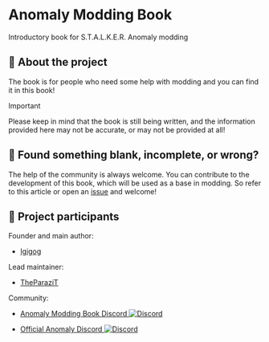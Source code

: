 <!-- markdownlint-disable -->
# Anomaly Modding Book

Introductory book for S.T.A.L.K.E.R. Anomaly modding

## 📖 About the project

The book is for people who need some help with modding and you can find it in this book!

> [!IMPORTANT]  
> Please keep in mind that the book is still being written, and the information provided here may not be accurate, or may not be provided at all!

## 🤝 Found something blank, incomplete, or wrong?

The help of the community is always welcome.
You can contribute to the development of this book, which will be used as a base in modding.
So refer to this article or open an [issue](https://github.com/Igigog/anomaly-modding-book/issues) and welcome!

## 👥 Project participants

Founder and main author:

- [Igigog](https://github.com/Igigog)

Lead maintainer:

- [TheParaziT](https://github.com/TheParaziT)

Community:

- [Anomaly Modding Book Discord ![Discord](https://img.shields.io/discord/1005783763877363722?label=Discord&logo=Discord)](https://discord.gg/8Pu2ekQYg3)

- [Official Anomaly Discord ![Discord](https://img.shields.io/discord/1005783763877363722?label=Discord&logo=Discord)](https://discord.gg/c4RuJNs)
